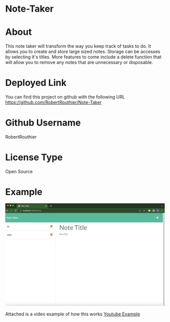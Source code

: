 # Note-Taker

# About

This note taker will transform the way you keep track of tasks to do. It allows you to create and store large sized notes. Storage can be accesses by selecting it's titles. More features to come include a delete function that will allow you to remove any notes that are unnecessary or disposable.

# Deployed Link

You can find this project on github with the following URL
https://github.com/RobertRouthier/Note-Taker

# Github Username

RobertRouthier

# License Type

Open Source

# Example

![Example](./develop/public/assets/Screen%20Shot%202022-06-06%20at%201.04.19%20PM.png)



Attached is a video example of how this works
[Youtube Example](https://youtu.be/frBirgHzkew)